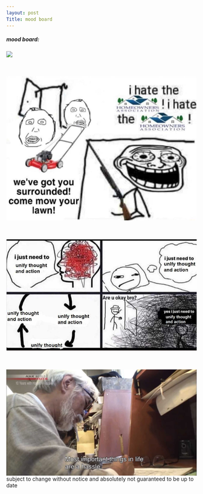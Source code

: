 ```yaml
---
layout: post
Title: mood board 
---
```


##### mood board:
<html>
<style>
.myGallery {
  display: grid;
  grid-gap: 50px;
  grid-template-columns: repeat(auto-fit, minmax(300px, 1fr));
}
.myGallery img {
  width: 100%;
}
</style>
<div class="myGallery">
    <img src="{{ site.baseurl }}/assets/mood_board/20210308_082947.jpg" /> 
    <img src="/assets/mood_board/20210408_225201.jpg"/> 
    <img src="/assets/mood_board/20210802_045547.jpg"/> 
    <img src="/assets/mood_board/20220105_165441.jpg"/> 
</div>
</html>
subject to change without notice and absolutely not guaranteed to be up to date